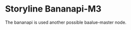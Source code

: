 Storyline Bananapi-M3
=====================

The bananapi is used another possible baalue-master node.


